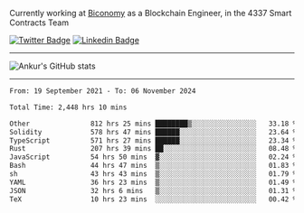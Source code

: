 Currently working at [Biconomy](https://biconomy.io/) as a Blockchain Engineer, in the 4337 Smart Contracts Team

 [![Twitter Badge](https://img.shields.io/badge/-@ankurdubey521-1ca0f1?style=flat-square&labelColor=1ca0f1&logo=twitter&logoColor=white&link=https://twitter.com/ankurdubey521)](https://twitter.com/ankurdubey521) [![Linkedin Badge](https://img.shields.io/badge/-ankurdubey521-blue?style=flat-square&logo=Linkedin&logoColor=white&link=https://www.linkedin.com/in/ankurdubey521/)](https://www.linkedin.com/in/ankurdubey521/)

<hr/>

![Ankur's GitHub stats](https://github-readme-stats.vercel.app/api?username=ankurdubey521&count_private=true&theme=radical)

<hr/>

<!--START_SECTION:waka-->

```txt
From: 19 September 2021 - To: 06 November 2024

Total Time: 2,448 hrs 10 mins

Other               812 hrs 25 mins ████████▒░░░░░░░░░░░░░░░░   33.18 %
Solidity            578 hrs 47 mins ██████░░░░░░░░░░░░░░░░░░░   23.64 %
TypeScript          571 hrs 27 mins ██████░░░░░░░░░░░░░░░░░░░   23.34 %
Rust                207 hrs 39 mins ██░░░░░░░░░░░░░░░░░░░░░░░   08.48 %
JavaScript          54 hrs 50 mins  ▓░░░░░░░░░░░░░░░░░░░░░░░░   02.24 %
Bash                44 hrs 47 mins  ▒░░░░░░░░░░░░░░░░░░░░░░░░   01.83 %
sh                  43 hrs 43 mins  ▒░░░░░░░░░░░░░░░░░░░░░░░░   01.79 %
YAML                36 hrs 23 mins  ▒░░░░░░░░░░░░░░░░░░░░░░░░   01.49 %
JSON                32 hrs 6 mins   ▒░░░░░░░░░░░░░░░░░░░░░░░░   01.31 %
TeX                 10 hrs 23 mins  ░░░░░░░░░░░░░░░░░░░░░░░░░   00.42 %
```

<!--END_SECTION:waka-->
